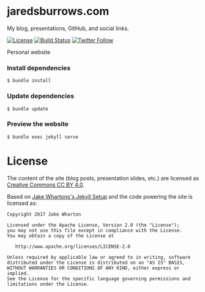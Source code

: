 # jaredsburrows.com

My blog, presentations, GitHub, and social links.

[![License](https://img.shields.io/badge/License-Apache%202.0-blue.svg)](http://www.apache.org/licenses/LICENSE-2.0)
[![Build Status](https://travis-ci.org/jaredsburrows/jaredsburrows.com.svg?branch=gh-pages)](https://travis-ci.org/jaredsburrows/jaredsburrows.com)
[![Twitter Follow](https://img.shields.io/twitter/follow/jaredsburrows.svg?style=social)](https://twitter.com/jaredsburrows)

Personal website

### Install dependencies

    $ bundle install

### Update dependencies

    $ bundle update

### Preview the website

    $ bundle exec jekyll serve


License
=======

The content of the site (blog posts, presentation slides, etc.) are licensed as [Creative Commons CC BY 4.0](https://creativecommons.org/licenses/by/4.0/legalcode).

Based on [Jake Whartons's Jekyll Setup](https://www.github.com/jakewharton/jakewharton.com) and the code powering the site is licensed as:

    Copyright 2017 Jake Wharton

    Licensed under the Apache License, Version 2.0 (the "License");
    you may not use this file except in compliance with the License.
    You may obtain a copy of the License at

       http://www.apache.org/licenses/LICENSE-2.0

    Unless required by applicable law or agreed to in writing, software
    distributed under the License is distributed on an "AS IS" BASIS,
    WITHOUT WARRANTIES OR CONDITIONS OF ANY KIND, either express or implied.
    See the License for the specific language governing permissions and
    limitations under the License.
